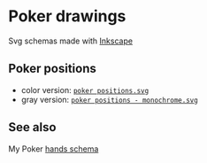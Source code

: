 # Poker drawings

Svg schemas made with [Inkscape](https://inkscape.org/)

## Poker positions

- color version: [`poker positions.svg`](https://github.com/brunetton/poker_schemas/blob/main/poker%20positions.svg)
- gray version: [`poker positions - monochrome.svg`](https://github.com/brunetton/poker_schemas/blob/main/poker%20positions%20-%20monochrome.svg)

## See also

My Poker [hands schema](https://github.com/brunetton/poker_poket_hands)
